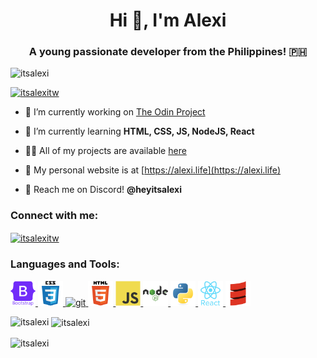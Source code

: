 <h1 align="center">Hi 👋, I'm Alexi</h1>
<h3 align="center">A young passionate developer from the Philippines! 🇵🇭</h3>

<p align="left"> <img src="https://komarev.com/ghpvc/?username=itsalexi&label=Profile%20views&color=0e75b6&style=flat" alt="itsalexi" /> </p>

<p align="left"> <a href="https://twitter.com/itsalexitw" target="blank"><img src="https://img.shields.io/twitter/follow/itsalexitw?logo=twitter&style=for-the-badge" alt="itsalexitw" /></a> </p>

- 🔭 I’m currently working on [The Odin Project](https://theodinproject.com)

- 🌱 I’m currently learning **HTML, CSS, JS, NodeJS, React**

- 👨‍💻 All of my projects are available [here](https://github.com/itsalexi?tab=repositories)

- 📝 My personal website is at [https://alexi.life](https://alexi.life)

- 💬 Reach me on Discord! **@heyitsalexi**

<h3 align="left">Connect with me:</h3>
<p align="left">
<a href="https://twitter.com/itsalexitw" target="blank"><img align="center" src="https://raw.githubusercontent.com/rahuldkjain/github-profile-readme-generator/master/src/images/icons/Social/twitter.svg" alt="itsalexitw" height="30" width="40" /></a>
</p>

<h3 align="left">Languages and Tools:</h3>
<p align="left"> <a href="https://getbootstrap.com" target="_blank" rel="noreferrer"> <img src="https://raw.githubusercontent.com/devicons/devicon/master/icons/bootstrap/bootstrap-plain-wordmark.svg" alt="bootstrap" width="40" height="40"/> </a> <a href="https://www.w3schools.com/css/" target="_blank" rel="noreferrer"> <img src="https://raw.githubusercontent.com/devicons/devicon/master/icons/css3/css3-original-wordmark.svg" alt="css3" width="40" height="40"/> </a> <a href="https://git-scm.com/" target="_blank" rel="noreferrer"> <img src="https://www.vectorlogo.zone/logos/git-scm/git-scm-icon.svg" alt="git" width="40" height="40"/> </a> <a href="https://www.w3.org/html/" target="_blank" rel="noreferrer"> <img src="https://raw.githubusercontent.com/devicons/devicon/master/icons/html5/html5-original-wordmark.svg" alt="html5" width="40" height="40"/> </a> <a href="https://developer.mozilla.org/en-US/docs/Web/JavaScript" target="_blank" rel="noreferrer"> <img src="https://raw.githubusercontent.com/devicons/devicon/master/icons/javascript/javascript-original.svg" alt="javascript" width="40" height="40"/> </a> <a href="https://nodejs.org" target="_blank" rel="noreferrer"> <img src="https://raw.githubusercontent.com/devicons/devicon/master/icons/nodejs/nodejs-original-wordmark.svg" alt="nodejs" width="40" height="40"/> </a> <a href="https://www.python.org" target="_blank" rel="noreferrer"> <img src="https://raw.githubusercontent.com/devicons/devicon/master/icons/python/python-original.svg" alt="python" width="40" height="40"/> </a> <a href="https://reactjs.org/" target="_blank" rel="noreferrer"> <img src="https://raw.githubusercontent.com/devicons/devicon/master/icons/react/react-original-wordmark.svg" alt="react" width="40" height="40"/> </a> <a href="https://www.scala-lang.org" target="_blank" rel="noreferrer"> <img src="https://raw.githubusercontent.com/devicons/devicon/master/icons/scala/scala-original.svg" alt="scala" width="40" height="40"/> </a> </p>

<p><img align="left" src="https://github-readme-stats.vercel.app/api/top-langs?username=itsalexi&show_icons=true&locale=en&layout=compact&theme=dark" alt="itsalexi" /></p>

<p>&nbsp;<img align="center" src="https://github-readme-stats.vercel.app/api?username=itsalexi&show_icons=true&locale=en&theme=dark" alt="itsalexi" /></p>

<p><img align="center" src="https://github-readme-streak-stats.herokuapp.com/?user=itsalexi&theme=dark" alt="itsalexi" /></p>
